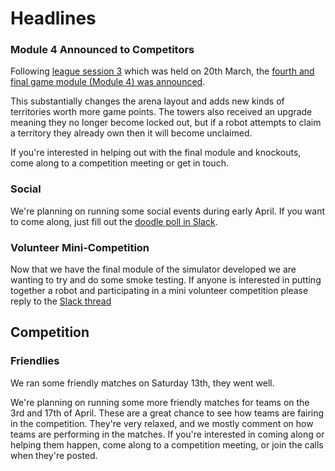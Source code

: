 # Headlines

### Module 4 Announced to Competitors

Following [league session 3](https://studentrobotics.org/news/2021-03-20-sr2021-third-league-sessions/) which was held on 20th March, the [fourth and final game module (Module 4) was announced](https://studentrobotics.org/docs/resources/2021/rulebook.html).

This substantially changes the arena layout and adds new kinds of territories worth more game points. The towers also received an upgrade meaning they no longer become locked out, but if a robot attempts to claim a territory they already own then it will become unclaimed.

If you're interested in helping out with the final module and knockouts, come along to a competition meeting or get in touch.

### Social

We're planning on running some social events during early April. If you want to come along, just fill out the [doodle poll in Slack](studentrobotics.slack.com/archives/CF94T25GU/p1616619850002200).

### Volunteer Mini-Competition

Now that we have the final module of the simulator developed we are wanting to try and do some smoke testing. If anyone is interested in putting together a robot and participating in a mini volunteer competition please reply to the [Slack thread](https://studentrobotics.slack.com/archives/C0EEJ0ASY/p1616619905004500)

## Competition

### Friendlies

We ran some friendly matches on Saturday 13th, they went well.

We're planning on running some more friendly matches for teams on the 3rd and 17th of April. These are a great chance to see how teams are fairing in the competition. They're very relaxed, and we mostly comment on how teams are performing in the matches. If you're interested in coming along or helping them happen, come along to a competition meeting, or join the calls when they're posted.

